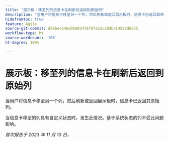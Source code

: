 ```yaml
---
title: "展示板：移至列的信息卡在刷新后返回到原始列"
description: "当用户将信息卡移至另一个列，然后刷新或返回展示板时，信息卡已返回其原始列。"
hidefromtoc: true
feature: Agile
source-git-commit: d68bec64be9bd02478787a52c28dba14502d6635
workflow-type: ht
source-wordcount: '106'
ht-degree: 100%

---
```



# 展示板：移至列的信息卡在刷新后返回到原始列

当用户将信息卡移至另一个列，然后刷新或返回展示板时，信息卡已返回其原始列。

当信息卡移至的列具有自定义状态时，发生此情况。基于系统状态的列不受此问题影响。

_首次报告于 2023 年 11 月 10 日。_

